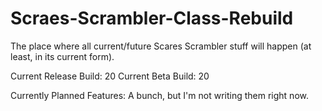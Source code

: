 # Scraes-Scrambler-Class-Rebuild
The place where all current/future Scares Scrambler stuff will happen (at least, in its current form).

Current Release Build: 20
Current Beta Build: 20

Currently Planned Features: A bunch, but I'm not writing them right now.
